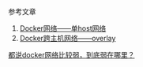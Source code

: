 参考文章

1. [Docker网络——单host网络](https://www.jianshu.com/p/3d3bdffdcab4)
2. [Docker跨主机网络——overlay](https://www.jianshu.com/p/3eb7448adea0)

[都说docker网络比较弱，到底弱在哪里？](http://dockone.io/question/940)
